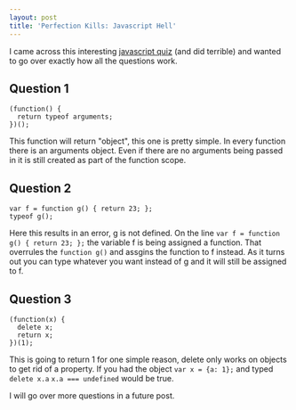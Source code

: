 ```yaml
---
layout: post
title: 'Perfection Kills: Javascript Hell'
---
```


I came across this interesting [javascript quiz](http://perfectionkills.com/javascript-quiz/) (and did terrible) and wanted to go over exactly how all the questions work.

## Question 1

    (function() {
      return typeof arguments;
    })();

This function will return "object", this one is pretty simple. In every function there is an arguments object. Even if there are no arguments being passed in it is still created as part of the function scope.

## Question 2

    var f = function g() { return 23; };
    typeof g();

Here this results in an error, g is not defined. On the line ```var f = function g() { return 23; };``` the variable f is being assigned a function. That overrules the ```function g()``` and assgins the function to f instead. As it turns out you can type whatever you want instead of g and it will still be assigned to f.

## Question 3

    (function(x) {
      delete x;
      return x;
    })(1);

This is going to return 1 for one simple reason, delete only works on objects to get rid of a property. If you had the object ```var x = {a: 1};``` and typed ```delete x.a```
```x.a === undefined``` would be true.

I will go over more questions in a future post.
